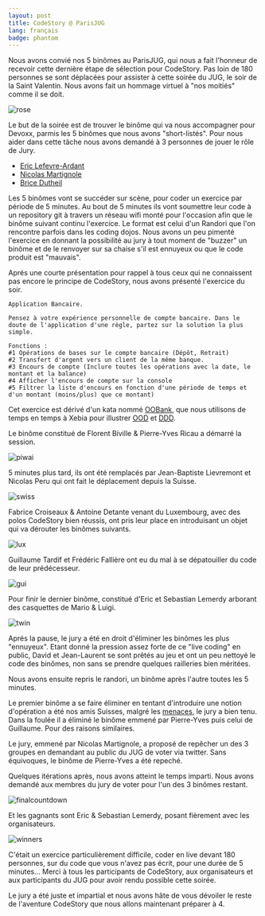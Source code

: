 ```yaml
---
layout: post
title: CodeStory @ ParisJUG
lang: français
badge: phantom
---
```


Nous avons convié nos 5 binômes au ParisJUG, qui nous a fait l'honneur de recevoir cette dernière étape de sélection pour CodeStory.
Pas loin de 180 personnes se sont déplacées pour assister à cette soirée du JUG, le soir de la Saint Valentin. Nous avons fait un hommage virtuel à "nos moitiés" comme il se doit.

![rose](/images/rose.jpeg)

Le but de la soirée est de trouver le binôme qui va nous accompagner pour Devoxx, parmis les 5 binômes que nous avons "short-listés".
Pour nous aider dans cette tâche nous avons demandé à 3 personnes de jouer le rôle de Jury.
* [Eric Lefevre-Ardant](http://ericlefevre.net/)
* [Nicolas Martignole](http://www.touilleur-express.fr/)
* [Brice Dutheil](http://blog.arkey.fr/)

Les 5 binômes vont se succéder sur scène, pour coder un exercice par période de 5 minutes. Au bout de 5 minutes ils vont soumettre leur code à un repository git à travers un réseau wifi monté pour l'occasion afin que le binôme suivant continu l'exercice. Le format est celui d'un Randori que l'on rencontre parfois dans les coding dojos. Nous avons un peu pimenté l'exercice en donnant la possibilité au jury à tout moment de "buzzer" un binôme et de le renvoyer sur sa chaise s'il est ennuyeux ou que le code produit est "mauvais".

Aprés une courte présentation pour rappel à tous ceux qui ne connaissent pas encore le principe de CodeStory, nous avons présenté l'exercice du soir.

    Application Bancaire.
    
    Pensez à votre expérience personnelle de compte bancaire. Dans le doute de l'application d'une règle, partez sur la solution la plus simple.

    Fonctions :
    #1 Opérations de bases sur le compte bancaire (Dépôt, Retrait)
    #2 Transfert d'argent vers un client de la même banque.
    #3 Encours de compte (Inclure toutes les opérations avec la date, le montant et la balance)
    #4 Afficher l'encours de compte sur la console
    #5 Filtrer la liste d'encours en fonction d'une période de temps et d'un montant (moins/plus) que ce montant)
    
Cet exercice est dérivé d'un kata nommé [OOBank](https://github.com/xebia-france/oobank-kata), que nous utilisons de temps en temps à Xebia pour illustrer [OOD](http://c2.com/cgi/wiki?PrinciplesOfObjectOrientedDesign) et [DDD](http://c2.com/cgi/wiki?DomainDrivenDesign).

Le binôme constitué de Florent Biville & Pierre-Yves Ricau a démarré la session.

![piwai](/images/piwai.jpeg)

5 minutes plus tard, ils ont été remplacés par Jean-Baptiste Lievremont et Nicolas Peru qui ont fait le déplacement depuis la Suisse.

![swiss](/images/swissguys.jpeg)

Fabrice Croiseaux & Antoine Detante venant du Luxembourg, avec des polos CodeStory bien réussis, ont pris leur place en introduisant un objet qui va dérouter les binômes suivants.

![lux](/images/fabrice.jpeg)

Guillaume Tardif et Frédéric Fallière ont eu du mal à se dépatouiller du code de leur prédécesseur.

![gui](/images/guillaume.jpeg)

Pour finir le dernier binôme, constitué d'Eric et Sebastian Lemerdy arborant des casquettes de Mario & Luigi.

![twin](/images/twin.jpeg)

Aprés la pause, le jury a été en droit d'éliminer les binômes les plus "ennuyeux". Etant donné la pression assez forte de ce "live coding" en public, David et Jean-Laurent se sont prêtés au jeu et ont un peu nettoyé le code des binômes, non sans se prendre quelques railleries bien méritées.

Nous avons ensuite repris le randori, un binôme après l'autre toutes les 5 minutes.

Le premier binôme a se faire éliminer en tentant d'introduire une notion d'opération a été nos amis Suisses, malgré les [menaces](https://twitter.com/#!/GenevaJUG/status/169528342876389376), le jury a bien tenu. Dans la foulée il a éliminé le binôme emmené par Pierre-Yves puis celui de Guillaume. Pour des raisons similaires.

Le jury, emmené par Nicolas Martignole, a proposé de repêcher un des 3 groupes en demandant au public du JUG de voter via twitter. Sans équivoques, le binôme de Pierre-Yves a été repeché.

Quelques itérations après, nous avons atteint le temps imparti. Nous avons demandé aux membres du jury de voter pour l'un des 3 binômes restant.

![finalcountdown](/images/finalcountdown.jpeg)

Et les gagnants sont Eric & Sebastian Lemerdy, posant fièrement avec les organisateurs.

![winners](/images/winners.jpeg)

C'était un exercice particulièrement difficile, coder en live devant 180 personnes, sur du code que vous n'avez pas écrit, pour une durée de 5 minutes...
Merci à tous les participants de CodeStory, aux organisateurs et aux participants du JUG pour avoir rendu possible cette soirée.

Le jury a été juste et impartial et nous avons hâte de vous dévoiler le reste de l'aventure CodeStory que nous allons maintenant préparer à 4.